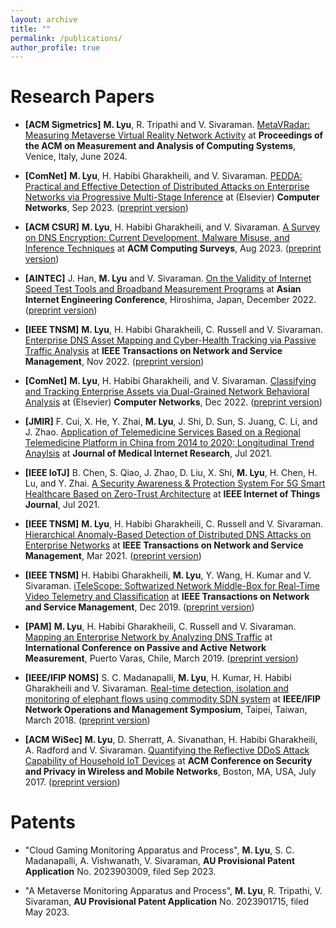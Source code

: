 ```yaml
---
layout: archive
title: ""
permalink: /publications/
author_profile: true
---
```


<!-- Publications
======
  <ul>{% for post in site.publications %}
    {% include archive-single-cv.html %}
  {% endfor %}</ul> -->

<!-- Journal Articles
======
* **[ComNet]** **M. Lyu**, H. Habibi Gharakheili, and V. Sivaraman. [PEDDA: Practical and Effective Detection of Distributed Attacks on Enterprise Networks via Progressive Multi-Stage Inference](https://doi.org/10.1016/j.comnet.2023.109873) at (Elsevier) **Computer Networks**, Sep 2023. ([preprint version](https://www2.ee.unsw.edu.au/~hhabibi/pubs/jrnl/23Pedda.pdf))

* **[ACM CSUR]** **M. Lyu**, H. Habibi Gharakheili, and V. Sivaraman. [A Survey on DNS Encryption: Current
Development, Malware Misuse, and Inference Techniques](https://dl.acm.org/doi/abs/10.1145/3547331) at **ACM Computing Surveys**, Aug 2023. ([preprint version](https://www.researchgate.net/profile/Minzhao-Lyu/publication/357587121_A_Survey_on_DNS_Encryption_Current_Development_Malware_Misuse_and_Inference_Techniques/links/61ee10f0dafcdb25fd48b7a8/A-Survey-on-DNS-Encryption-Current-Development-Malware-Misuse-and-Inference-Techniques.pdf))

* **[IEEE TNSM]** **M. Lyu**, H. Habibi Gharakheili, C. Russell and V. Sivaraman. [Enterprise DNS Asset Mapping and Cyber-Health Tracking via Passive Traffic Analysis](https://ieeexplore.ieee.org/document/9951392) at **IEEE Transactions on Network and Service Management**, Nov 2022. ([preprint version](https://www2.ee.unsw.edu.au/~hhabibi/pubs/jrnl/22tnsm.pdf))

* **[ComNet]** **M. Lyu**, H. Habibi Gharakheili, and V. Sivaraman. [Classifying and Tracking Enterprise Assets via
Dual-Grained Network Behavioral Analysis](https://www.sciencedirect.com/science/article/pii/S1389128622004212) at (Elsevier) **Computer Networks**, Dec 2022. ([preprint version](https://www2.ee.unsw.edu.au/~hhabibi/pubs/jrnl/22ComNet.pdf))


* **[JMIR]** F. Cui, X. He, Y. Zhai, **M. Lyu**, J. Shi, D. Sun, S. Juang, C. Li, and J. Zhao. [Application of Telemedicine Services Based on a Regional Telemedicine Platform in China from 2014 to 2020: Longitudinal Trend Anaylsis](https://www.jmir.org/2021/7/e28009/) at **Journal of Medical Internet Research**, Jul 2021.

* **[IEEE IoTJ]** B. Chen, S. Qiao, J. Zhao, D. Liu, X. Shi, **M. Lyu**, H. Chen, H. Lu, and Y. Zhai. [A Security Awareness & Protection System For 5G Smart Healthcare Based on Zero-Trust Architecture](https://ieeexplore.ieee.org/abstract/document/9273056) at **IEEE Internet of Things Journal**, Jul 2021.

* **[IEEE TNSM]** **M. Lyu**, H. Habibi Gharakheili, C. Russell and V. Sivaraman. [Hierarchical Anomaly-Based Detection of Distributed DNS Attacks on Enterprise Networks](https://ieeexplore.ieee.org/abstract/document/9316919) at **IEEE Transactions on Network and Service Management**, Mar 2021. ([preprint version](http://www2.ee.unsw.edu.au/~vijay/pubs/jrnl/21tnsmDNSAtk.pdf))

* **[IEEE TNSM]** H. Habibi Gharakheili, **M. Lyu**, Y. Wang, H. Kumar and V. Sivaraman. [iTeleScope: Softwarized Network Middle-Box for Real-Time Video Telemetry and Classification](https://ieeexplore.ieee.org/document/8765778) at **IEEE Transactions on Network and Service Management**, Dec 2019. ([preprint version](http://www2.ee.unsw.edu.au/~vijay/pubs/jrnl/19TNSMtelescope.pdf))

Conference Papers
======
* **[ACM Sigmetrics]** **M. Lyu**, R. Tripathi and V. Sivaraman. [MetaVRadar: Measuring Metaverse Virtual Reality Network Activity](https://www.sigmetrics.org/sigmetrics2024/) at **Proceedings of the ACM on Measurement and Analysis of Computing Systems**, Venice, Italy, June 2024.


* **[AINTEC]** J. Han, **M. Lyu** and V. Sivaraman. [On the Validity of Internet Speed Test Tools and Broadband Measurement Programs](https://dl.acm.org/doi/10.1145/3570748.3570749) at **Asian Internet Engineering Conference**, Hiroshima, Japan, December 2022. ([preprint version](http://www2.ee.unsw.edu.au/~vijay/pubs/conf/22aintec.pdf))

* **[PAM]** **M. Lyu**, H. Habibi Gharakheili, C. Russell and V. Sivaraman. [Mapping an Enterprise Network by Analyzing DNS Traffic](https://link.springer.com/chapter/10.1007/978-3-030-15986-3_9) at **International Conference on Passive and Active Network Measurement**, Puerto Varas, Chile, March 2019. ([preprint version](http://www2.ee.unsw.edu.au/~vijay/pubs/conf/19pam.pdf))

* **[IEEE/IFIP NOMS]** S. C. Madanapalli, **M. Lyu**, H. Kumar, H. Habibi Gharakheili and V. Sivaraman. [Real-time detection, isolation and monitoring of elephant flows using commodity SDN system](https://ieeexplore.ieee.org/abstract/document/8406200) at **IEEE/IFIP Network Operations and Management Symposium**, Taipei, Taiwan, March 2018. ([preprint version](http://www2.ee.unsw.edu.au/~vijay/pubs/conf/18noms.pdf))

* **[ACM WiSec]** **M. Lyu**, D. Sherratt, A. Sivanathan, H. Habibi Gharakheili, A. Radford and V. Sivaraman. [Quantifying the Reflective DDoS Attack Capability of Household IoT Devices](https://dl.acm.org/doi/abs/10.1145/3098243.3098264) at **ACM Conference on Security and Privacy in Wireless and Mobile Networks**, Boston, MA, USA, July 2017. ([preprint version](http://www2.ee.unsw.edu.au/~vijay/pubs/conf/17wisec.pdf))
-->

Research Papers
======

* **[ACM Sigmetrics]** **M. Lyu**, R. Tripathi and V. Sivaraman. [MetaVRadar: Measuring Metaverse Virtual Reality Network Activity](https://www.sigmetrics.org/sigmetrics2024/) at **Proceedings of the ACM on Measurement and Analysis of Computing Systems**, Venice, Italy, June 2024.

* **[ComNet]** **M. Lyu**, H. Habibi Gharakheili, and V. Sivaraman. [PEDDA: Practical and Effective Detection of Distributed Attacks on Enterprise Networks via Progressive Multi-Stage Inference](https://doi.org/10.1016/j.comnet.2023.109873) at (Elsevier) **Computer Networks**, Sep 2023. ([preprint version](https://www2.ee.unsw.edu.au/~hhabibi/pubs/jrnl/23Pedda.pdf))

* **[ACM CSUR]** **M. Lyu**, H. Habibi Gharakheili, and V. Sivaraman. [A Survey on DNS Encryption: Current
Development, Malware Misuse, and Inference Techniques](https://dl.acm.org/doi/abs/10.1145/3547331) at **ACM Computing Surveys**, Aug 2023. ([preprint version](https://www.researchgate.net/profile/Minzhao-Lyu/publication/357587121_A_Survey_on_DNS_Encryption_Current_Development_Malware_Misuse_and_Inference_Techniques/links/61ee10f0dafcdb25fd48b7a8/A-Survey-on-DNS-Encryption-Current-Development-Malware-Misuse-and-Inference-Techniques.pdf))

* **[AINTEC]** J. Han, **M. Lyu** and V. Sivaraman. [On the Validity of Internet Speed Test Tools and Broadband Measurement Programs](https://dl.acm.org/doi/10.1145/3570748.3570749) at **Asian Internet Engineering Conference**, Hiroshima, Japan, December 2022. ([preprint version](http://www2.ee.unsw.edu.au/~vijay/pubs/conf/22aintec.pdf))

* **[IEEE TNSM]** **M. Lyu**, H. Habibi Gharakheili, C. Russell and V. Sivaraman. [Enterprise DNS Asset Mapping and Cyber-Health Tracking via Passive Traffic Analysis](https://ieeexplore.ieee.org/document/9951392) at **IEEE Transactions on Network and Service Management**, Nov 2022. ([preprint version](https://www2.ee.unsw.edu.au/~hhabibi/pubs/jrnl/22tnsm.pdf))


* **[ComNet]** **M. Lyu**, H. Habibi Gharakheili, and V. Sivaraman. [Classifying and Tracking Enterprise Assets via
Dual-Grained Network Behavioral Analysis](https://www.sciencedirect.com/science/article/pii/S1389128622004212) at (Elsevier) **Computer Networks**, Dec 2022. ([preprint version](https://www2.ee.unsw.edu.au/~hhabibi/pubs/jrnl/22ComNet.pdf))


* **[JMIR]** F. Cui, X. He, Y. Zhai, **M. Lyu**, J. Shi, D. Sun, S. Juang, C. Li, and J. Zhao. [Application of Telemedicine Services Based on a Regional Telemedicine Platform in China from 2014 to 2020: Longitudinal Trend Anaylsis](https://www.jmir.org/2021/7/e28009/) at **Journal of Medical Internet Research**, Jul 2021.

* **[IEEE IoTJ]** B. Chen, S. Qiao, J. Zhao, D. Liu, X. Shi, **M. Lyu**, H. Chen, H. Lu, and Y. Zhai. [A Security Awareness & Protection System For 5G Smart Healthcare Based on Zero-Trust Architecture](https://ieeexplore.ieee.org/abstract/document/9273056) at **IEEE Internet of Things Journal**, Jul 2021.

* **[IEEE TNSM]** **M. Lyu**, H. Habibi Gharakheili, C. Russell and V. Sivaraman. [Hierarchical Anomaly-Based Detection of Distributed DNS Attacks on Enterprise Networks](https://ieeexplore.ieee.org/abstract/document/9316919) at **IEEE Transactions on Network and Service Management**, Mar 2021. ([preprint version](http://www2.ee.unsw.edu.au/~vijay/pubs/jrnl/21tnsmDNSAtk.pdf))

* **[IEEE TNSM]** H. Habibi Gharakheili, **M. Lyu**, Y. Wang, H. Kumar and V. Sivaraman. [iTeleScope: Softwarized Network Middle-Box for Real-Time Video Telemetry and Classification](https://ieeexplore.ieee.org/document/8765778) at **IEEE Transactions on Network and Service Management**, Dec 2019. ([preprint version](http://www2.ee.unsw.edu.au/~vijay/pubs/jrnl/19TNSMtelescope.pdf))

* **[PAM]** **M. Lyu**, H. Habibi Gharakheili, C. Russell and V. Sivaraman. [Mapping an Enterprise Network by Analyzing DNS Traffic](https://link.springer.com/chapter/10.1007/978-3-030-15986-3_9) at **International Conference on Passive and Active Network Measurement**, Puerto Varas, Chile, March 2019. ([preprint version](http://www2.ee.unsw.edu.au/~vijay/pubs/conf/19pam.pdf))


* **[IEEE/IFIP NOMS]** S. C. Madanapalli, **M. Lyu**, H. Kumar, H. Habibi Gharakheili and V. Sivaraman. [Real-time detection, isolation and monitoring of elephant flows using commodity SDN system](https://ieeexplore.ieee.org/abstract/document/8406200) at **IEEE/IFIP Network Operations and Management Symposium**, Taipei, Taiwan, March 2018. ([preprint version](http://www2.ee.unsw.edu.au/~vijay/pubs/conf/18noms.pdf))

* **[ACM WiSec]** **M. Lyu**, D. Sherratt, A. Sivanathan, H. Habibi Gharakheili, A. Radford and V. Sivaraman. [Quantifying the Reflective DDoS Attack Capability of Household IoT Devices](https://dl.acm.org/doi/abs/10.1145/3098243.3098264) at **ACM Conference on Security and Privacy in Wireless and Mobile Networks**, Boston, MA, USA, July 2017. ([preprint version](http://www2.ee.unsw.edu.au/~vijay/pubs/conf/17wisec.pdf))


Patents
======
* "Cloud Gaming Monitoring Apparatus and Process", **M. Lyu**, S. C. Madanapalli, A. Vishwanath, V. Sivaraman, **AU Provisional Patent Application** No. 2023903009, filed Sep 2023.

* "A Metaverse Monitoring Apparatus and Process", **M. Lyu**, R. Tripathi, V. Sivaraman, **AU Provisional Patent Application** No. 2023901715, filed May 2023.


